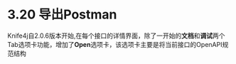 # 3.20 导出Postman

Knife4j自2.0.6版本开始,在每个接口的详情界面，除了一开始的**文档**和**调试**两个Tab选项卡功能，增加了**Open**选项卡，该选项卡主要是将当前接口的OpenAPI规范结构